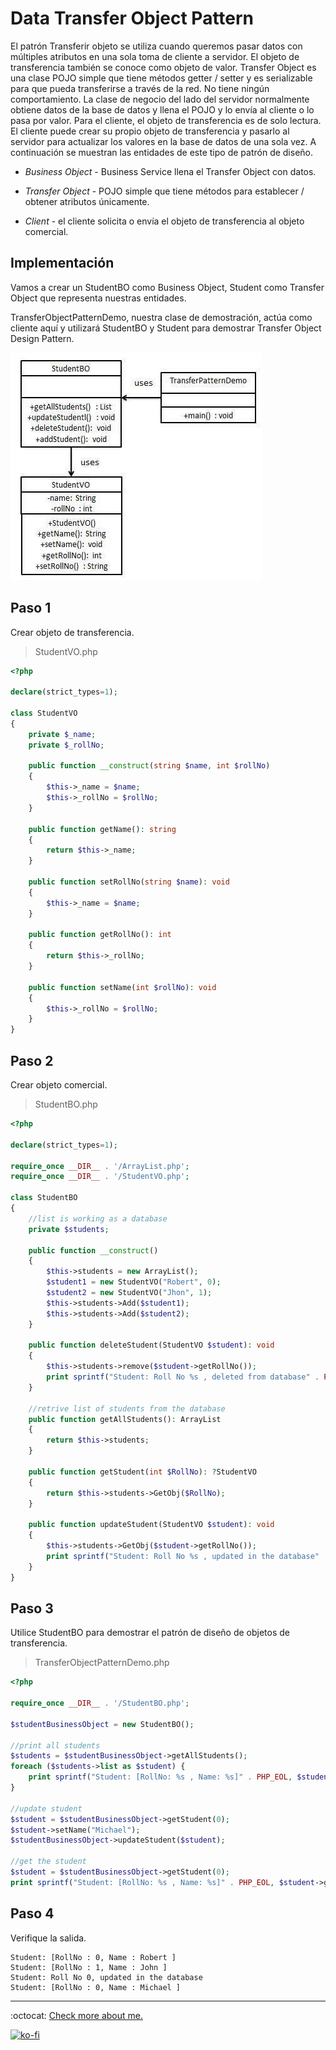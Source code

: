 # Data Transfer Object Pattern

El patrón Transferir objeto se utiliza cuando queremos pasar datos con múltiples atributos en una sola toma de cliente a servidor. El objeto de transferencia también se conoce como objeto de valor. Transfer Object es una clase POJO simple que tiene métodos getter / setter y es serializable para que pueda transferirse a través de la red. No tiene ningún comportamiento. La clase de negocio del lado del servidor normalmente obtiene datos de la base de datos y llena el POJO y lo envía al cliente o lo pasa por valor. Para el cliente, el objeto de transferencia es de solo lectura. El cliente puede crear su propio objeto de transferencia y pasarlo al servidor para actualizar los valores en la base de datos de una sola vez. A continuación se muestran las entidades de este tipo de patrón de diseño.

- *Business Object* - Business Service llena el Transfer Object con datos.

- *Transfer Object* - POJO simple que tiene métodos para establecer / obtener atributos únicamente.

- *Client* - el cliente solicita o envía el objeto de transferencia al objeto comercial.

## Implementación

Vamos a crear un StudentBO como Business Object, Student como Transfer Object que representa nuestras entidades.

TransferObjectPatternDemo, nuestra clase de demostración, actúa como cliente aquí y utilizará StudentBO y Student para demostrar Transfer Object Design Pattern.

![UML Diagram](transferobject_pattern_uml_diagram.jpg)

## Paso 1

Crear objeto de transferencia.

> StudentVO.php

```php
<?php

declare(strict_types=1);

class StudentVO
{
    private $_name;
    private $_rollNo;

    public function __construct(string $name, int $rollNo)
    {
        $this->_name = $name;
        $this->_rollNo = $rollNo;
    }

    public function getName(): string
    {
        return $this->_name;
    }

    public function setRollNo(string $name): void
    {
        $this->_name = $name;
    }

    public function getRollNo(): int
    {
        return $this->_rollNo;
    }

    public function setName(int $rollNo): void
    {
        $this->_rollNo = $rollNo;
    }
}
```

## Paso 2

Crear objeto comercial.

> StudentBO.php

```php
<?php

declare(strict_types=1);

require_once __DIR__ . '/ArrayList.php';
require_once __DIR__ . '/StudentVO.php';

class StudentBO
{
    //list is working as a database
    private $students;

    public function __construct()
    {
        $this->students = new ArrayList();
        $student1 = new StudentVO("Robert", 0);
        $student2 = new StudentVO("Jhon", 1);
        $this->students->Add($student1);
        $this->students->Add($student2);
    }

    public function deleteStudent(StudentVO $student): void
    {
        $this->students->remove($student->getRollNo());
        print sprintf("Student: Roll No %s , deleted from database" . PHP_EOL, $student->getRollNo());
    }

    //retrive list of students from the database
    public function getAllStudents(): ArrayList
    {
        return $this->students;
    }

    public function getStudent(int $RollNo): ?StudentVO
    {
        return $this->students->GetObj($RollNo);
    }

    public function updateStudent(StudentVO $student): void
    {
        $this->students->GetObj($student->getRollNo());
        print sprintf("Student: Roll No %s , updated in the database" . PHP_EOL, $student->getRollNo());
    }
}
```

## Paso 3

Utilice StudentBO para demostrar el patrón de diseño de objetos de transferencia.

> TransferObjectPatternDemo.php

```php
<?php

require_once __DIR__ . '/StudentBO.php';

$studentBusinessObject = new StudentBO();

//print all students
$students = $studentBusinessObject->getAllStudents();
foreach ($students->list as $student) {
    print sprintf("Student: [RollNo: %s , Name: %s]" . PHP_EOL, $student->getRollNo(), $student->getName());
}

//update student
$student = $studentBusinessObject->getStudent(0);
$student->setName("Michael");
$studentBusinessObject->updateStudent($student);

//get the student
$student = $studentBusinessObject->getStudent(0);
print sprintf("Student: [RollNo: %s , Name: %s]" . PHP_EOL, $student->getRollNo(), $student->getName());
```

## Paso 4

Verifique la salida.

```note
Student: [RollNo : 0, Name : Robert ]
Student: [RollNo : 1, Name : John ]
Student: Roll No 0, updated in the database
Student: [RollNo : 0, Name : Michael ]
```

---
:octocat: [Check more about me.](https://github.com/FernandoCalmet)

[![ko-fi](https://www.ko-fi.com/img/githubbutton_sm.svg)](https://ko-fi.com/T6T41JKMI)

